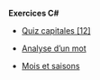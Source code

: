 **Exercices C#**

- [Quiz capitales [12]](csharp-exos/quiz-capitales)
<!--- - [Calcul du PGCD](csharp-exos/calcul-pgcd) -->
<!--- - [Tri d’un tableau](csharp-exos/tri-tableau) -->
- [Analyse d’un mot](csharp-exos/analyse-mot)
<!--- - [Création d’un compte](csharp-exos/creation-compte) -->
<!--- - [Ecriture d’une note](csharp-exos/ecriture-note) -->
<!--- - [Jeu du pendu](csharp-exos/jeu-pendu) -->
<!--- - [Signes du zodiaque](csharp-exos/signes-zodiaque) -->
- [Mois et saisons](csharp-exos/mois-saisons)
<!--- - [Statuts](csharp-exos/statuts) -->
<!--- - [Distributeur de boissons](csharp-exos/distributeur-boissons) -->
<!--- - [Boîtes](csharp-exos/boites) -->
<!--- - [Boîtes et articles](csharp-exos/boites-articles) -->
<!--- - [Véhicules](csharp-exos/vehicules) -->
<!--- - [Chauffage programmable](csharp-exos/chauffage-programmable) -->
<!--- - [Relevés météo](csharp-exos/releves-meteo) -->
<!--- - [Texte formaté](csharp-exos/texte-formate) -->
<!--- - [Listes de véhicules](csharp-exos/listes-vehicules) -->
<!--- - [Cryptage](csharp-exos/cryptage) -->
<!--- - [Jeu de roulette](csharp-exos/jeu-roulette) -->
<!--- - [Entretien d’un véhicule](csharp-exos/entretien-vehicule) -->
<!--- - [Explorateur de fichiers](csharp-exos/explorateur-fichiers) -->
<!--- - [Gestion d’un stock](csharp-exos/gestion-stock) -->
<!--- - [Méthodes d’extension](csharp-exos/methodes-extension) -->
<!--- - [Collection de bandes dessinées](csharp-exos/collection-bd) -->
